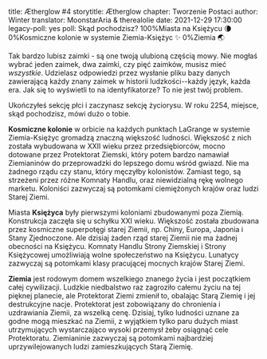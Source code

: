 title: Ætherglow #4
storytitle: Ætherglow 
chapter: Tworzenie Postaci
author: Winter
translator: MoonstarAria & therealolie
date: 2021-12-29 17:30:00
legacy-poll: yes
poll: Skąd pochodzisz?
      100%Miasta na Księżycu 🌘
      0%Kosmiczne kolonie w systemie Ziemia-Księżyc ✨
      0%Ziemia 🌏

Tak bardzo lubisz zaimki - są one twoją ulubioną częścią mowy.  Nie mogłaś wybrać jeden zaimek, dwa zaimki, czy pięć zaimków, musisz mieć *wszystkie*.  Udzielasz odpowiedzi przez wysłanie pliku bazy danych zawierającą każdy znany zaimek w historii ludzkości--każdy język, każda era.  Jak się to wyświetli to na identyfikatorze? To nie jest twój problem.

Ukończyłeś sekcję płci i zaczynasz sekcję życiorysu.  W roku 2254, miejsce, skąd pochodzisz, mówi dużo o tobie.

**Kosmiczne kolonie** w orbicie na każdych punktach LaGrange w systemie Ziemia-Księżyc gromadzą znaczną większość ludności.  Większość z nich została wybudowana w XXII wieku przez przedsiębiorców, mocno dotowane przez Protektorat Ziemski, który potem bardzo namawiał Ziemianinów do przeprowadzki do lepszego domu wśród gwiazd.  Nie ma żadnego rządu czy stanu, który męczyłby kolonistów.  Zamiast tego, są strzeżeni przez różne Komnaty Handlu, oraz niewidzialną rękę wolnego marketu.  Koloniści zazwyczaj są potomkami ciemiężonych krajów oraz ludzi Starej Ziemi.

Miasta **Księżyca** były pierwszymi koloniami zbudowanymi poza Ziemią.  Konstrukcja zaczęła się u schyłku XXI wieku.  Większość została zbudowana przez kosmiczne superpotęgi starej Ziemii, np.  Chiny, Europa, Japonia i Stany Zjednoczone.  Ale dzisiaj żaden rząd starej Ziemii nie ma żadnej obecności na Księżycu.  Komnaty Handlu Strony Ziemskiej i Strony Księżycowej umożliwiają wolne społeczeństwo na Księżycu.  Lunatycy zazwyczaj są potomkami klasy pracującej mocnych krajów Starej Ziemi.

**Ziemia** jest rodowym domem wszelkiego znanego życia i jest początkiem całej cywilizacji.  Ludzkie niedbalstwo raz zagroziło całemu życiu na tej pięknej planecie, ale Protektorat Ziemi zmienił to, obalając Starą Ziemię i jej destrukcyjne nacje.  Protektorat jest zobowiązany do chronienia i uzdrawiania Ziemii, za wszelką cenę.  Dzisiaj, tylko ludności uznane za godne mogą mieszkać na Ziemii, z wyjątkiem tylko paru dużych miast utrzymujących wystarczająco wysoki przemysł żeby osiągnąć cele Protektoratu.  Ziemianinie zazwyczaj są potomkami najbardziej uprzywilejowanych ludzi zamieszkujących Starą Ziemię.
